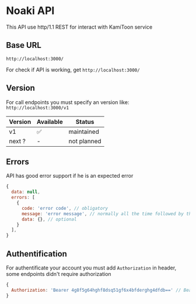 # Noaki API

This API use http/1.1 REST for interact with KamiToon service

## Base URL
```
http://localhost:3000/
```
For check if API is working, get `http://localhost:3000/`

## Version
For call endpoints you must specify an version like: `http://localhost:3000/v1`

| Version | Available          | Status      |
|---------|--------------------|-------------|
| v1      | :white_check_mark: | maintained  |
| next ?  | -                  | not planned |

## Errors
API has good error support if he is an expected error
```js
{
  data: null,
  errors: [
    {
      code: 'error code', // obligatory
      message: 'error message', // normally all the time followed by the error code
      data: {}, // optional
    }
  ],
}
```
## Authentification
For authentificate your account you must add `Authorization` in header, some endpoints didn't require authorization
```js
{
  Authorization: 'Bearer 4g8f5g64hghf8dsq51gf6x4bfderghg4dfdb==' // Bearer + your token
}
```